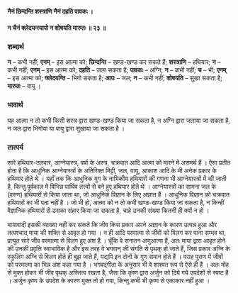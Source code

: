 #### नैनं छिन्दन्ति शस्त्राणि नैनं दहति पावकः ।
#### न चैनं क्लेदयन्त्यापो न शोषयति मारुतः ॥ २३ ॥

### शब्दार्थ

**न** – कभी नहीं; **एनम्** – इस आत्मा को; **छिन्दन्ति** – खण्ड-खण्ड कर सकते हैं; **शस्त्राणि** – हथियार; **न** – कभी नहीं; **एनम्** – इस आत्मा  को; **दहति** – जला सकता है; **पावकः** – अग्नि; **न** – कभी नहीं; **च** – भी; **एनम्** – इस  आत्मा को; **क्लेदयन्ति** – भिगो सकता है; **आपः** – जल; **न** – कभी नहीं; **शोषयति** – सुखा सकता है; **मारुतः** – वायु ।

### भावार्थ

यह आत्मा न तो कभी किसी शस्त्र द्वारा खण्ड-खण्ड किया जा सकता है, न अग्नि द्वारा जलाया जा सकता है, न जल द्वारा भिगोया या वायु द्वारा सुखाया जा सकता है ।

### तात्पर्य

सारे हथियार-तलवार, आग्नेयास्त्र, वर्षा के अस्त्र, चक्रवात आदि आत्मा को मारने में असमर्थ हैं । ऐसा प्रतीत होता है कि आधुनिक आग्नेयास्त्रों के अतिरिक्त मिट्टी, जल, वायु, आकाश आदि के भी अनेक प्रकार के हथियार होते थे । यहाँ तक कि आधुनिक युग के नाभिकीय हथियारों की गणना भी आग्नेयास्त्रों में की जाती है, किन्तु पूर्वकाल में विभिन्न पार्थिव तत्त्वों से बने हुए हथियार होते थे । आग्नेयास्त्रों का सामना जल के (वरुण) हथियारों से किया जाता था, जो आधुनिक विज्ञान के लिए अज्ञात हैं । आधुनिक विज्ञान को चक्रवात हथियारों का भी पता नहीं है । जो भी हो, आत्मा को न तो कभी खण्ड-खण्ड किया जा सकता है, न किन्हीं वैज्ञानिक हथियारों से उसका संहार किया जा सकता है, चाहे उनकी संख्या कितनी ही क्यों न हो ।

मायावादी इसकी व्याख्या नहीं कर सकते कि जीव किस प्रकार अपने अज्ञान के कारण उत्पन्न हुआ और तत्पश्चात् माया की शक्ति से आवृत हो गया । न ही आदि परमात्मा से जीवों को विलग कर पाना सम्भव था, प्रत्युत सारे जीव परमात्मा से विलग हुए अंश हैं । चूँकि वे सनातन अणुआत्मा हैं, अतः माया द्वारा आवृत होने की उनकी प्रवृत्ति स्वाभाविक है और इस तरह वे भगवान् की संगति से पृथक् हो जाते हैं, जिस प्रकार अग्नि के स्फुलिंग अग्नि से विलग होते ही बुझ जाते हैं, यद्यपि इन दोनों के गुण समान होते हैं । वराह पुराण में जीवों को परमात्मा का भिन्न अंश कहा गया है । भगवद्गीता के अनुसार भी वे शाश्वत रूप से ऐसे ही हैं । अतः मोह से मुक्त होकर भी जीव पृथक् अस्तित्व रखता है, जैसा कि कृष्ण द्वारा अर्जुन को दिये गये उपदेशों से स्पष्ट है । अर्जुन कृष्ण के उपदेश के कारण मुक्त तो हो गया, किन्तु कभी भी कृष्ण से एकाकार नहीं हुआ ।